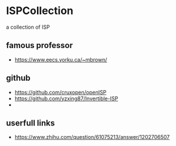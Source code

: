 # ISPCollection
a collection of ISP

## famous professor
- https://www.eecs.yorku.ca/~mbrown/

## github
- https://github.com/cruxopen/openISP
- https://github.com/yzxing87/Invertible-ISP
- 
## userfull links
- https://www.zhihu.com/question/61075213/answer/1202706507

